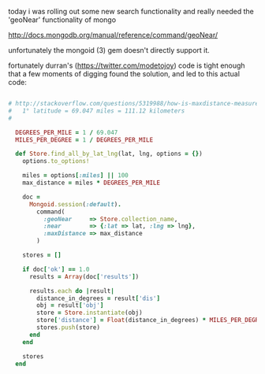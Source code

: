 today i was rolling out some new search functionality and really needed the 'geoNear' functionality of mongo

http://docs.mongodb.org/manual/reference/command/geoNear/

unfortunately the mongoid (3) gem doesn't directly support it.

fortunately durran's (https://twitter.com/modetojoy) code is tight enough that a few moments of digging found the solution, and led to this actual code:   


````ruby

# http://stackoverflow.com/questions/5319988/how-is-maxdistance-measured-in-mongodb
#   1° latitude = 69.047 miles = 111.12 kilometers
#

  DEGREES_PER_MILE = 1 / 69.047
  MILES_PER_DEGREE = 1 / DEGREES_PER_MILE

  def Store.find_all_by_lat_lng(lat, lng, options = {})
    options.to_options!

    miles = options[:miles] || 100
    max_distance = miles * DEGREES_PER_MILE

    doc = 
      Mongoid.session(:default).
        command(
          :geoNear     => Store.collection_name,
          :near        => {:lat => lat, :lng => lng},
          :maxDistance => max_distance
        )

    stores = []

    if doc['ok'] == 1.0
      results = Array(doc['results'])

      results.each do |result|
        distance_in_degrees = result['dis']
        obj = result['obj']
        store = Store.instantiate(obj)
        store['distance'] = Float(distance_in_degrees) * MILES_PER_DEGREE
        stores.push(store)
      end
    end

    stores
  end


````